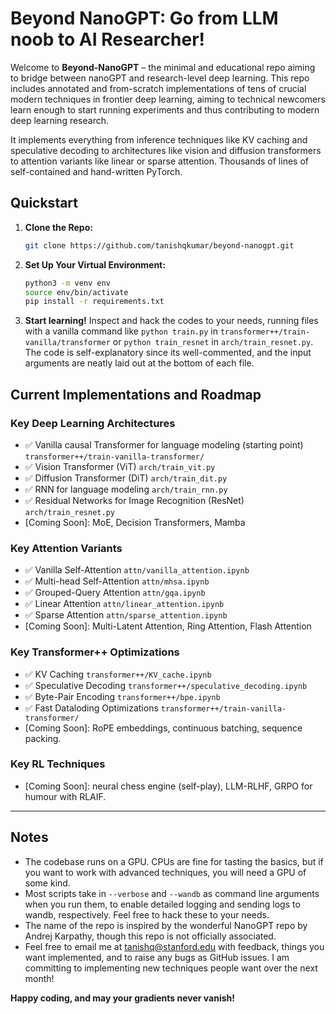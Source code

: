 # Beyond NanoGPT: Go from LLM noob to AI Researcher!

Welcome to **Beyond-NanoGPT** – the minimal and educational repo aiming to bridge between nanoGPT and research-level deep learning. 
This repo includes annotated and from-scratch implementations of tens of crucial modern techniques in frontier deep learning, aiming to technical newcomers learn enough to 
start running experiments and thus contributing to modern deep learning research. 

It implements everything from inference techniques like KV caching and speculative decoding to 
architectures like vision and diffusion transformers to attention variants like linear or sparse attention. Thousands of lines of 
self-contained and hand-written PyTorch. 

## Quickstart
1. **Clone the Repo:**
   ```bash
   git clone https://github.com/tanishqkumar/beyond-nanogpt.git
   ```
2. **Set Up Your Virtual Environment:**
   ```bash
   python3 -m venv env
   source env/bin/activate
   pip install -r requirements.txt
   ```
3. **Start learning!**
   Inspect and hack the codes to your needs, running files with a vanilla command like `python train.py` in `transformer++/train-vanilla/transformer` or `python train_resnet` in `arch/train_resnet.py`. The code is self-explanatory since its well-commented, 
   and the input arguments are neatly laid out at the bottom of each file. 
   

## Current Implementations and Roadmap
### Key Deep Learning Architectures
- ✅ Vanilla causal Transformer for language modeling (starting point) `transformer++/train-vanilla-transformer/`
- ✅ Vision Transformer (ViT) `arch/train_vit.py`
- ✅ Diffusion Transformer (DiT) `arch/train_dit.py`
- ✅ RNN for language modeling `arch/train_rnn.py`
- ✅ Residual Networks for Image Recognition (ResNet) `arch/train_resnet.py`
- [Coming Soon]: MoE, Decision Transformers, Mamba

### Key Attention Variants
- ✅ Vanilla Self-Attention `attn/vanilla_attention.ipynb`
- ✅ Multi-head Self-Attention `attn/mhsa.ipynb`
- ✅ Grouped-Query Attention `attn/gqa.ipynb`
- ✅ Linear Attention `attn/linear_attention.ipynb`
- ✅ Sparse Attention `attn/sparse_attention.ipynb`
- [Coming Soon]: Multi-Latent Attention, Ring Attention, Flash Attention

### Key Transformer++ Optimizations
- ✅ KV Caching `transformer++/KV_cache.ipynb`
- ✅ Speculative Decoding `transformer++/speculative_decoding.ipynb`
- ✅ Byte-Pair Encoding `transformer++/bpe.ipynb`
- ✅ Fast Dataloding Optimizations `transformer++/train-vanilla-transformer/`
- [Coming Soon]: RoPE embeddings, continuous batching, sequence packing.

### Key RL Techniques
- [Coming Soon]: neural chess engine (self-play), LLM-RLHF, GRPO for humour with RLAIF. 

---

## Notes

- The codebase runs on a GPU. CPUs are fine for tasting the basics, but if you want to work with advanced techniques, you will need a GPU of some kind. 
- Most scripts take in `--verbose` and `--wandb` as command line arguments when you run them, to enable detailed logging and sending logs to wandb, respectively. Feel free to hack these to your needs. 
- The name of the repo is inspired by the wonderful NanoGPT repo by Andrej Karpathy, 
though this repo is not officially associated. 
- Feel free to email me at [tanishq@stanford.edu](mailto:tanishq@stanford.edu) with feedback, things you want implemented, 
and to raise any bugs as GitHub issues. I am committing to implementing new techniques people want over the next month!

**Happy coding, and may your gradients never vanish!**